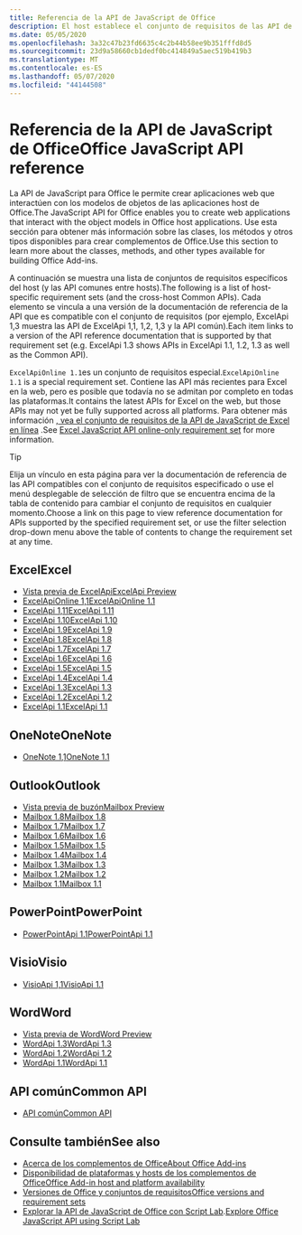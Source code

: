 ```yaml
---
title: Referencia de la API de JavaScript de Office
description: El host establece el conjunto de requisitos de las API de JavaScript de Office.
ms.date: 05/05/2020
ms.openlocfilehash: 3a32c47b23fd6635c4c2b44b58ee9b351fffd8d5
ms.sourcegitcommit: 23d9a58660cb1dedf0bc414849a5aec519b419b3
ms.translationtype: MT
ms.contentlocale: es-ES
ms.lasthandoff: 05/07/2020
ms.locfileid: "44144508"
---
```

# <a name="office-javascript-api-reference"></a><span data-ttu-id="5ccaf-103">Referencia de la API de JavaScript de Office</span><span class="sxs-lookup"><span data-stu-id="5ccaf-103">Office JavaScript API reference</span></span>

<span data-ttu-id="5ccaf-104">La API de JavaScript para Office le permite crear aplicaciones web que interactúen con los modelos de objetos de las aplicaciones host de Office.</span><span class="sxs-lookup"><span data-stu-id="5ccaf-104">The JavaScript API for Office enables you to create web applications that interact with the object models in Office host applications.</span></span> <span data-ttu-id="5ccaf-105">Use esta sección para obtener más información sobre las clases, los métodos y otros tipos disponibles para crear complementos de Office.</span><span class="sxs-lookup"><span data-stu-id="5ccaf-105">Use this section to learn more about the classes, methods, and other types available for building Office Add-ins.</span></span>

<span data-ttu-id="5ccaf-106">A continuación se muestra una lista de conjuntos de requisitos específicos del host (y las API comunes entre hosts).</span><span class="sxs-lookup"><span data-stu-id="5ccaf-106">The following is a list of host-specific requirement sets (and the cross-host Common APIs).</span></span> <span data-ttu-id="5ccaf-107">Cada elemento se vincula a una versión de la documentación de referencia de la API que es compatible con el conjunto de requisitos (por ejemplo, ExcelApi 1,3 muestra las API de ExcelApi 1,1, 1,2, 1,3 y la API común).</span><span class="sxs-lookup"><span data-stu-id="5ccaf-107">Each item links to a version of the API reference documentation that is supported by that requirement set (e.g. ExcelApi 1.3 shows APIs in ExcelApi 1.1, 1.2, 1.3 as well as the Common API).</span></span>

<span data-ttu-id="5ccaf-108">`ExcelApiOnline 1.1`es un conjunto de requisitos especial.</span><span class="sxs-lookup"><span data-stu-id="5ccaf-108">`ExcelApiOnline 1.1` is a special requirement set.</span></span> <span data-ttu-id="5ccaf-109">Contiene las API más recientes para Excel en la web, pero es posible que todavía no se admitan por completo en todas las plataformas.</span><span class="sxs-lookup"><span data-stu-id="5ccaf-109">It contains the latest APIs for Excel on the web, but those APIs may not yet be fully supported across all platforms.</span></span> <span data-ttu-id="5ccaf-110">Para obtener más información [, vea el conjunto de requisitos de la API de JavaScript de Excel en línea](/office/dev/add-ins/reference/requirement-sets/excel-api-online-requirement-set) .</span><span class="sxs-lookup"><span data-stu-id="5ccaf-110">See [Excel JavaScript API online-only requirement set](/office/dev/add-ins/reference/requirement-sets/excel-api-online-requirement-set) for more information.</span></span>

> [!TIP]
> <span data-ttu-id="5ccaf-111">Elija un vínculo en esta página para ver la documentación de referencia de las API compatibles con el conjunto de requisitos especificado o use el menú desplegable de selección de filtro que se encuentra encima de la tabla de contenido para cambiar el conjunto de requisitos en cualquier momento.</span><span class="sxs-lookup"><span data-stu-id="5ccaf-111">Choose a link on this page to view reference documentation for APIs supported by the specified requirement set, or use the filter selection drop-down menu above the table of contents to change the requirement set at any time.</span></span>

## <a name="excel"></a><span data-ttu-id="5ccaf-112">Excel</span><span class="sxs-lookup"><span data-stu-id="5ccaf-112">Excel</span></span>

- [<span data-ttu-id="5ccaf-113">Vista previa de ExcelApi</span><span class="sxs-lookup"><span data-stu-id="5ccaf-113">ExcelApi Preview</span></span>](/javascript/api/excel?view=excel-js-preview)
- [<span data-ttu-id="5ccaf-114">ExcelApiOnline 1,1</span><span class="sxs-lookup"><span data-stu-id="5ccaf-114">ExcelApiOnline 1.1</span></span>](/javascript/api/excel?view=excel-js-online)
- [<span data-ttu-id="5ccaf-115">ExcelApi 1,11</span><span class="sxs-lookup"><span data-stu-id="5ccaf-115">ExcelApi 1.11</span></span>](/javascript/api/excel?view=excel-js-1.11)
- [<span data-ttu-id="5ccaf-116">ExcelApi 1.10</span><span class="sxs-lookup"><span data-stu-id="5ccaf-116">ExcelApi 1.10</span></span>](/javascript/api/excel?view=excel-js-1.10)
- [<span data-ttu-id="5ccaf-117">ExcelApi 1.9</span><span class="sxs-lookup"><span data-stu-id="5ccaf-117">ExcelApi 1.9</span></span>](/javascript/api/excel?view=excel-js-1.9)
- [<span data-ttu-id="5ccaf-118">ExcelApi 1.8</span><span class="sxs-lookup"><span data-stu-id="5ccaf-118">ExcelApi 1.8</span></span>](/javascript/api/excel?view=excel-js-1.8)
- [<span data-ttu-id="5ccaf-119">ExcelApi 1.7</span><span class="sxs-lookup"><span data-stu-id="5ccaf-119">ExcelApi 1.7</span></span>](/javascript/api/excel?view=excel-js-1.7)
- [<span data-ttu-id="5ccaf-120">ExcelApi 1.6</span><span class="sxs-lookup"><span data-stu-id="5ccaf-120">ExcelApi 1.6</span></span>](/javascript/api/excel?view=excel-js-1.6)
- [<span data-ttu-id="5ccaf-121">ExcelApi 1.5</span><span class="sxs-lookup"><span data-stu-id="5ccaf-121">ExcelApi 1.5</span></span>](/javascript/api/excel?view=excel-js-1.5)
- [<span data-ttu-id="5ccaf-122">ExcelApi 1.4</span><span class="sxs-lookup"><span data-stu-id="5ccaf-122">ExcelApi 1.4</span></span>](/javascript/api/excel?view=excel-js-1.4)
- [<span data-ttu-id="5ccaf-123">ExcelApi 1.3</span><span class="sxs-lookup"><span data-stu-id="5ccaf-123">ExcelApi 1.3</span></span>](/javascript/api/excel?view=excel-js-1.3)
- [<span data-ttu-id="5ccaf-124">ExcelApi 1.2</span><span class="sxs-lookup"><span data-stu-id="5ccaf-124">ExcelApi 1.2</span></span>](/javascript/api/excel?view=excel-js-1.2)
- [<span data-ttu-id="5ccaf-125">ExcelApi 1.1</span><span class="sxs-lookup"><span data-stu-id="5ccaf-125">ExcelApi 1.1</span></span>](/javascript/api/excel?view=excel-js-1.1)

## <a name="onenote"></a><span data-ttu-id="5ccaf-126">OneNote</span><span class="sxs-lookup"><span data-stu-id="5ccaf-126">OneNote</span></span>

- [<span data-ttu-id="5ccaf-127">OneNote 1,1</span><span class="sxs-lookup"><span data-stu-id="5ccaf-127">OneNote 1.1</span></span>](/javascript/api/onenote?view=onenote-js-1.1)

## <a name="outlook"></a><span data-ttu-id="5ccaf-128">Outlook</span><span class="sxs-lookup"><span data-stu-id="5ccaf-128">Outlook</span></span>

- [<span data-ttu-id="5ccaf-129">Vista previa de buzón</span><span class="sxs-lookup"><span data-stu-id="5ccaf-129">Mailbox Preview</span></span>](/javascript/api/outlook?view=outlook-js-preview)
- [<span data-ttu-id="5ccaf-130">Mailbox 1.8</span><span class="sxs-lookup"><span data-stu-id="5ccaf-130">Mailbox 1.8</span></span>](/javascript/api/outlook?view=outlook-js-1.8)
- [<span data-ttu-id="5ccaf-131">Mailbox 1.7</span><span class="sxs-lookup"><span data-stu-id="5ccaf-131">Mailbox 1.7</span></span>](/javascript/api/outlook?view=outlook-js-1.7)
- [<span data-ttu-id="5ccaf-132">Mailbox 1.6</span><span class="sxs-lookup"><span data-stu-id="5ccaf-132">Mailbox 1.6</span></span>](/javascript/api/outlook?view=outlook-js-1.6)
- [<span data-ttu-id="5ccaf-133">Mailbox 1.5</span><span class="sxs-lookup"><span data-stu-id="5ccaf-133">Mailbox 1.5</span></span>](/javascript/api/outlook?view=outlook-js-1.5)
- [<span data-ttu-id="5ccaf-134">Mailbox 1.4</span><span class="sxs-lookup"><span data-stu-id="5ccaf-134">Mailbox 1.4</span></span>](/javascript/api/outlook?view=outlook-js-1.4)
- [<span data-ttu-id="5ccaf-135">Mailbox 1.3</span><span class="sxs-lookup"><span data-stu-id="5ccaf-135">Mailbox 1.3</span></span>](/javascript/api/outlook?view=outlook-js-1.3)
- [<span data-ttu-id="5ccaf-136">Mailbox 1.2</span><span class="sxs-lookup"><span data-stu-id="5ccaf-136">Mailbox 1.2</span></span>](/javascript/api/outlook?view=outlook-js-1.2)
- [<span data-ttu-id="5ccaf-137">Mailbox 1.1</span><span class="sxs-lookup"><span data-stu-id="5ccaf-137">Mailbox 1.1</span></span>](/javascript/api/outlook?view=outlook-js-1.1)

## <a name="powerpoint"></a><span data-ttu-id="5ccaf-138">PowerPoint</span><span class="sxs-lookup"><span data-stu-id="5ccaf-138">PowerPoint</span></span>

- [<span data-ttu-id="5ccaf-139">PowerPointApi 1.1</span><span class="sxs-lookup"><span data-stu-id="5ccaf-139">PowerPointApi 1.1</span></span>](/javascript/api/powerpoint?view=powerpoint-js-1.1)

## <a name="visio"></a><span data-ttu-id="5ccaf-140">Visio</span><span class="sxs-lookup"><span data-stu-id="5ccaf-140">Visio</span></span>

- [<span data-ttu-id="5ccaf-141">VisioApi 1,1</span><span class="sxs-lookup"><span data-stu-id="5ccaf-141">VisioApi 1.1</span></span>](/javascript/api/visio?view=visio-js-1.1)

## <a name="word"></a><span data-ttu-id="5ccaf-142">Word</span><span class="sxs-lookup"><span data-stu-id="5ccaf-142">Word</span></span>

- [<span data-ttu-id="5ccaf-143">Vista previa de Word</span><span class="sxs-lookup"><span data-stu-id="5ccaf-143">Word Preview</span></span>](/javascript/api/word?view=word-js-preview)
- [<span data-ttu-id="5ccaf-144">WordApi 1.3</span><span class="sxs-lookup"><span data-stu-id="5ccaf-144">WordApi 1.3</span></span>](/javascript/api/word?view=word-js-1.3)
- [<span data-ttu-id="5ccaf-145">WordApi 1.2</span><span class="sxs-lookup"><span data-stu-id="5ccaf-145">WordApi 1.2</span></span>](/javascript/api/word?view=word-js-1.2)
- [<span data-ttu-id="5ccaf-146">WordApi 1.1</span><span class="sxs-lookup"><span data-stu-id="5ccaf-146">WordApi 1.1</span></span>](/javascript/api/word?view=word-js-1.1)

## <a name="common-api"></a><span data-ttu-id="5ccaf-147">API común</span><span class="sxs-lookup"><span data-stu-id="5ccaf-147">Common API</span></span>

- [<span data-ttu-id="5ccaf-148">API común</span><span class="sxs-lookup"><span data-stu-id="5ccaf-148">Common API</span></span>](/javascript/api/office?view=common-js)

## <a name="see-also"></a><span data-ttu-id="5ccaf-149">Consulte también</span><span class="sxs-lookup"><span data-stu-id="5ccaf-149">See also</span></span>

- [<span data-ttu-id="5ccaf-150">Acerca de los complementos de Office</span><span class="sxs-lookup"><span data-stu-id="5ccaf-150">About Office Add-ins</span></span>](/office/dev/add-ins/overview)
- [<span data-ttu-id="5ccaf-151">Disponibilidad de plataformas y hosts de los complementos de Office</span><span class="sxs-lookup"><span data-stu-id="5ccaf-151">Office Add-in host and platform availability</span></span>](/office/dev/add-ins/overview/office-add-in-availability)
- [<span data-ttu-id="5ccaf-152">Versiones de Office y conjuntos de requisitos</span><span class="sxs-lookup"><span data-stu-id="5ccaf-152">Office versions and requirement sets</span></span>](/office/dev/add-ins/develop/office-versions-and-requirement-sets)
- <span data-ttu-id="5ccaf-153">[Explorar la API de JavaScript de Office con Script Lab](/office/dev/add-ins/overview/explore-with-script-lab).</span><span class="sxs-lookup"><span data-stu-id="5ccaf-153">[Explore Office JavaScript API using Script Lab](/office/dev/add-ins/overview/explore-with-script-lab)</span></span>
